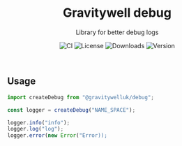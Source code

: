 <h1 align="center">Gravitywell debug</h1>
<p align="center">Library for better debug logs</p>
<p align="center">
  <img src="https://img.shields.io/github/workflow/status/GravitywellUK/packages/CI/master" alt="CI" />
  <img src="https://img.shields.io/github/license/gravitywelluk/packages" alt="License" />
  <img src="https://img.shields.io/npm/dm/@gravitywelluk/debug" alt="Downloads" />
  <img src="https://img.shields.io/npm/v/@gravitywelluk/debug" alt="Version" />
</p>
<br />

## Usage

```typescript
import createDebug from "@gravitywelluk/debug";

const logger = createDebug("NAME_SPACE");

logger.info("info");
logger.log("log");
logger.error(new Error("Error));
```


